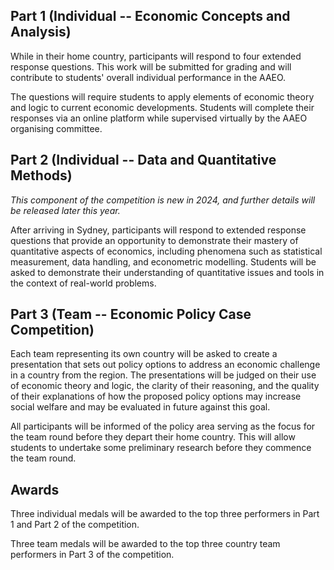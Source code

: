 ## Part 1 (Individual -- Economic Concepts and Analysis)

While in their home country, participants will respond to four extended response questions. This work will be submitted for grading and will contribute to students' overall individual performance in the AAEO.

The questions will require students to apply elements of economic theory and logic to current economic developments. Students will complete their responses via an online platform while supervised virtually by the AAEO organising committee.

## Part 2 (Individual -- Data and Quantitative Methods)

*This component of the competition is new in 2024, and further details will be released later this year.*

After arriving in Sydney, participants will respond to extended response questions that provide an opportunity to demonstrate their mastery of quantitative aspects of economics, including phenomena such as statistical measurement, data handling, and econometric modelling.  Students will be asked to demonstrate their understanding of quantitative issues and tools in the context of real-world problems.

## Part 3 (Team -- Economic Policy Case Competition)

Each team representing its own country will be asked to create a presentation that sets out policy options to address an economic challenge in a country from the region. The presentations will be judged on their use of economic theory and logic, the clarity of their reasoning, and the quality of their explanations of how the proposed policy options may increase social welfare and may be evaluated in future against this goal.

All participants will be informed of the policy area serving as the focus for the team round before they depart their home country. This will allow students to undertake some preliminary research before they commence the team round.

## Awards

Three individual medals will be awarded to the top three performers in Part 1 and Part 2 of the competition. 

Three team medals will be awarded to the top three country team performers in Part 3 of the competition. 
